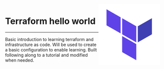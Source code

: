 <img src="./_docs/logo.png" align="right" height="200px" />

# Terraform hello world


----

Basic introduction to learning terraform and infrastructure as code. Will be used to create a basic configuration to enable learning. Built following along to a tutorial and modified when needed.
